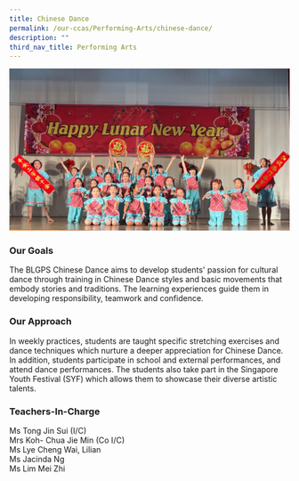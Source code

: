 ```yaml
---
title: Chinese Dance
permalink: /our-ccas/Performing-Arts/chinese-dance/
description: ""
third_nav_title: Performing Arts
---
```

![](/images/chinesedancefinal.jpg)
		 
### Our Goals

The BLGPS Chinese Dance aims to develop students' passion for cultural dance through training in Chinese Dance styles and basic movements that embody stories and traditions. The learning experiences guide them in developing responsibility, teamwork and confidence.

  

### Our Approach

In weekly practices, students are taught specific stretching exercises and dance techniques which nurture a deeper appreciation for Chinese Dance. In addition, students participate in school and external performances, and attend dance performances. The students also take part in the Singapore Youth Festival (SYF) which allows them to showcase their diverse artistic talents.

  

### Teachers-In-Charge

Ms Tong Jin Sui (I/C)<br>
Mrs Koh- Chua Jie Min (Co I/C)<br>
Ms Lye Cheng Wai, Lilian<br>
Ms Jacinda Ng<br>
Ms Lim Mei Zhi